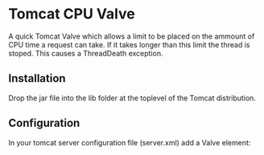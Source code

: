 Tomcat CPU Valve
================

A quick Tomcat Valve which allows a limit to be placed on the ammount of CPU time a request can take. If it takes longer than this limit the thread is stoped. This causes a ThreadDeath exception.

Installation
------------

Drop the jar file into the lib folder at the toplevel of the Tomcat distribution.

Configuration
-------------

In your tomcat server configuration file (server.xml) add a Valve element:
  
  <!-- Limit requests to 10 seconds -->
  <Valve class="org.bumph.CPUValve" max="10000"/>
